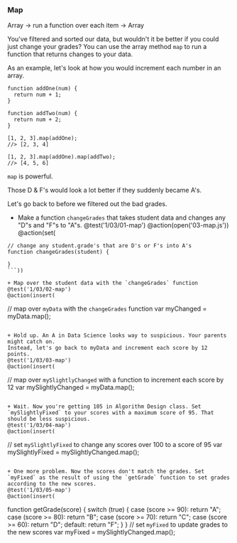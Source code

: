 ### Map
Array -> run a function over each item -> Array

You've filtered and sorted our data, but wouldn't it be better if you could just change your grades? You can use the array method `map` to run a function that returns changes to your data.

As an example, let's look at how you would increment each number in an array.

```
function addOne(num) {
  return num + 1;
}

function addTwo(num) {
  return num + 2;
}

[1, 2, 3].map(addOne);
//> [2, 3, 4]

[1, 2, 3].map(addOne).map(addTwo);
//> [4, 5, 6]
```

`map` is powerful.

Those D & F's would look a lot better if they suddenly became A's.

Let's go back to before we filtered out the bad grades.

+ Make a function `changeGrades` that takes student data and changes any "D"s and "F"s to "A"s.
@test('1/03/01-map')
@action(open('03-map.js'))
@action(set(
```
// change any student.grade's that are D's or F's into A's
function changeGrades(student) {

}
```))

+ Map over the student data with the `changeGrades` function
@test('1/03/02-map')
@action(insert(
```
// map over `myData` with the `changeGrades` function
var myChanged = myData.map();
```))

+ Hold up. An A in Data Science looks way to suspicious. Your parents might catch on.
Instead, let's go back to myData and increment each score by 12 points.
@test('1/03/03-map')
@action(insert(
```
// map over `mySlightlyChanged` with a function to increment each score by 12
var mySlightlyChanged = myData.map();
```))

+ Wait. Now you're getting 105 in Algorithm Design class. Set `mySlightlyFixed` to your scores with a maximum score of 95. That should be less suspicious.
@test('1/03/04-map')
@action(insert(
```
// set `mySlightlyFixed` to change any scores over 100 to a score of 95
var mySlightlyFixed = mySlightlyChanged.map();
```))

+ One more problem. Now the scores don't match the grades. Set `myFixed` as the result of using the `getGrade` function to set grades according to the new scores.
@test('1/03/05-map')
@action(insert(
```
function getGrade(score) {
  switch (true) {
    case (score >= 90):
      return "A";
    case (score >= 80):
      return "B";
    case (score >= 70):
      return "C";
    case (score >= 60):
      return "D";
    default:
      return "F";
  }
}
// set `myFixed` to update grades to the new scores
var myFixed = mySlightlyChanged.map();
```))
